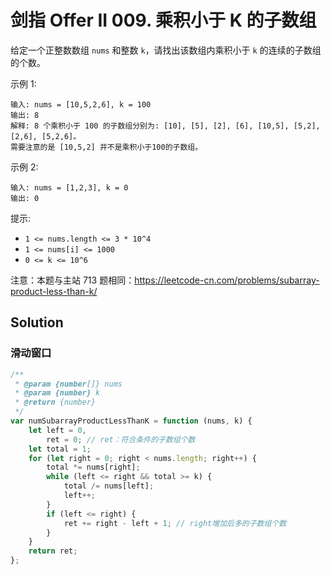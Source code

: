# 剑指 Offer II 009. 乘积小于 K 的子数组

给定一个正整数数组 `nums` 和整数 `k`，请找出该数组内乘积小于 `k` 的连续的子数组的个数。

示例 1:

```
输入: nums = [10,5,2,6], k = 100
输出: 8
解释: 8 个乘积小于 100 的子数组分别为: [10], [5], [2], [6], [10,5], [5,2], [2,6], [5,2,6]。
需要注意的是 [10,5,2] 并不是乘积小于100的子数组。
```

示例 2:

```
输入: nums = [1,2,3], k = 0
输出: 0
```

提示:

-   `1 <= nums.length <= 3 * 10^4`
-   `1 <= nums[i] <= 1000`
-   `0 <= k <= 10^6`

注意：本题与主站 713 题相同：https://leetcode-cn.com/problems/subarray-product-less-than-k/

## Solution

### 滑动窗口

```javascript
/**
 * @param {number[]} nums
 * @param {number} k
 * @return {number}
 */
var numSubarrayProductLessThanK = function (nums, k) {
    let left = 0,
        ret = 0; // ret：符合条件的子数组个数
    let total = 1;
    for (let right = 0; right < nums.length; right++) {
        total *= nums[right];
        while (left <= right && total >= k) {
            total /= nums[left];
            left++;
        }
        if (left <= right) {
            ret += right - left + 1; // right增加后多的子数组个数
        }
    }
    return ret;
};
```
